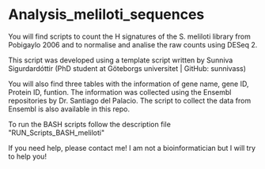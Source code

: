 # Analysis_meliloti_sequences
You will find scripts to count the H signatures of the S. meliloti library from Pobigaylo 2006 and to normalise and analise the raw counts using DESeq 2.

This script was developed using a template script written by Sunniva Sigurdardóttir (PhD student at Göteborgs universitet | GitHub: sunnivass) 

You will also find three tables with the information of gene name, gene ID, Protein ID, funtion. The information was collected using the Ensembl repositories by Dr. Santiago del Palacio. The script to collect the data from Ensembl is also available in this repo.

To run the BASH scripts follow the description file "RUN_Scripts_BASH_meliloti"

If you need help, please contact me! I am not a bioinformatician but I will try to help you!
